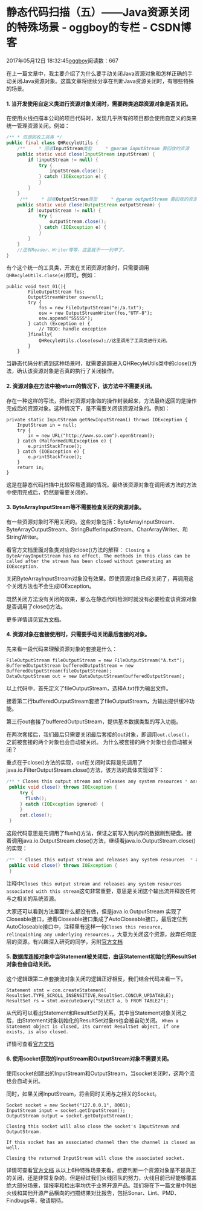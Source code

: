 # 静态代码扫描（五）——Java资源关闭的特殊场景 - oggboy的专栏 - CSDN博客





2017年05月12日 18:32:45[oggboy](https://me.csdn.net/oggboy)阅读数：667








> 
在上一篇文章中，我主要介绍了为什么要手动关闭Java资源对象和怎样正确的手动关闭Java资源对象。这篇文章将继续分享在判断Java资源关闭时，有哪些特殊的场景。


#### 1. 当开发使用自定义类进行资源对象关闭时，需要跨类追踪资源对象是否关闭。

在使用火线扫描本公司的项目代码时，发现几乎所有的项目都会使用自定义的类来统一管理资源关闭。例如：

```java
/** * 资源回收工具类 */
public final class QHRecyleUtils {
    /**     * 回收InputStream类型     * @param inputStream 要回收的资源     */
    public static void close(InputStream inputStream) {
        if (inputStream != null) {
            try {
                inputStream.close();
            } catch (IOException e) {
            }
        }
    }
     /**     * 回收OutputStream类型     * @param outputStream 要回收的资源     */
    public static void close(OutputStream outputStream) {
        if (outputStream != null) {
            try {
                outputStream.close();
            } catch (IOException e) {
            }
        }
    }
    //还有Reader、Writer等等，这里就不一一列举了。
}
```

有个这个统一的工具类，开发在关闭资源对象时，只需要调用 `QHRecyleUtils.close(e)`即可。例如：

```
public void test_01(){  
        FileOutputStream fos;
        OutputStreamWriter osw=null;
        try {
            fos = new FileOutputStream("e:/a.txt");
            osw = new OutputStreamWriter(fos,"UTF-8");
            osw.append("55555");
        } catch (Exception e) {
            // TODO: handle exception
        }finally{
            QHRecyleUtils.close(osw);//这里调用了工具类进行关闭。
        }
    }
```

当静态代码分析遇到这种场景时，就需要追踪进入QHRecyleUtils类中的close()方法，确认该资源对象是否真的执行了关闭操作。

#### 2. 资源对象在方法中被return的情况下，该方法中不需要关闭。

存在一种这样的写法，把针对资源对象做的操作封装起来，方法最终返回的是操作完成后的资源对象。这种情况下，是不需要关闭该资源对象的。例如：

```
private static InputStream getNewInputStream() throws IOException {
    InputStream in = null;
    try {
        in = new URL("http://www.so.com").openStream();
    } catch (MalformedURLException e) {
        e.printStackTrace();
    } catch (IOException e) {
        e.printStackTrace();
    }
    return in;
}
```

这是在静态代码扫描中比较容易遗漏的情况。最终该资源对象在调用该方法的方法中使用完成后，仍然是需要关闭的。

#### 3. ByteArrayInputStream等不需要检查关闭的资源对象。

有一些资源对象时不用关闭的。这些对象包括：ByteArrayInputStream、ByteArrayOutputStream、StringBufferInputStream、CharArrayWriter、和StringWriter。 

看官方文档里面对象类对应的close()方法的解释： 
`Closing a ByteArrayInputStream has no effect. The methods in this class can be called after the stream has been closed without generating an IOException.`

关闭ByteArrayInputStream对象没有效果。即使资源对象已经关闭了，再调用这个关闭方法也不会生成IOException。 

既然关闭方法没有关闭的效果，那么在静态代码检测时就没有必要检查该资源对象是否调用了close()方法。 

更多详情请见[官方文档](https://docs.oracle.com/javase/8/docs/api/java/io/ByteArrayInputStream.html)。
#### 4. 资源对象在套接使用时，只需要手动关闭最后套接的对象。

先来看一段代码来理解资源对象的套接是什么：

```
FileOutputStream fileOutputStream = new FileOutputStream("A.txt");
BufferedOutputStream bufferedOutputStream = new BufferedOutputStream(fileOutputStream);
DataOutputStream out = new DataOutputStream(bufferedOutputStream);
```

以上代码中，首先定义了fileOutputStream，选择A.txt作为输出文件。 

接着第二行bufferedOutputStream套接了fileOutputStream，为输出提供缓冲功能。 

第三行out套接了bufferedOutputStream，提供基本数据类型的写入功能。 

在两次套接后，我们最后只需要关闭最后套接的out对象，即调用`out.close()`，之前被套接的两个对象也会自动被关闭。
为什么被套接的两个对象也会自动被关闭？ 

重点在于close()方法的实现，out在关闭时实际是先调用了java.io.FilterOutputStream.close()方法，该方法的具体实现如下：

```java
/** * Closes this output stream and releases any system resources * associated with the stream. * <p> * The <code>close</code> method of <code>FilterOutputStream</code> * calls its <code>flush</code> method, and then calls the * <code>close</code> method of its underlying output stream. * * @exception  IOException  if an I/O error occurs. * @see        java.io.FilterOutputStream#flush() * @see        java.io.FilterOutputStream#out */
 public void close() throws IOException {
     try {
       flush();
     } catch (IOException ignored) {
     }
     out.close();
 }
```

这段代码意思是先调用了flush()方法，保证之前写入到内存的数据刷到硬盘。接着调用java.io.OutputStream.close()方法，继续看java.io.OutputStream.close()的实现：

```java
/**  * Closes this output stream and releases any system resources  * associated with this stream. The general contract of <code>close</code>  * is that it closes the output stream. A closed stream cannot perform  * output operations and cannot be reopened.  * <p>  * The <code>close</code> method of <code>OutputStream</code> does nothing.  *  * @exception  IOException  if an I/O error occurs.  */
 public void close() throws IOException {
 }
```

注释中`Closes this output stream and releases any system resources associated with this stream`这句非常重要，意思是关闭这个输出流并释放任何与之相关的系统资源。 

大家还可以看到方法里面什么都没有做，但是java.io.OutputStream 实现了 Closeable接口，接着Closeable接口集成了AutoCloseable接口，最后定位到AutoCloseable接口中，注释里有这样一句`Closes this resource, relinquishing any underlying resources.`，大意为关闭这个资源，放弃任何底层的资源。有兴趣深入研究的同学，另附[官方文档](http://docs.oracle.com/javase/8/docs/api/java/lang/AutoCloseable.html#close--)

#### 5. 数据库连接对象中当Statement被关闭后，由该Statement初始化的ResultSet对象也会自动关闭。

这个逻辑跟第二点套接流对象关闭的逻辑正好相反，我们结合代码来看一下。

```
Statement stmt = con.createStatement( ResultSet.TYPE_SCROLL_INSENSITIVE,ResultSet.CONCUR_UPDATABLE);
ResultSet rs = stmt.executeQuery("SELECT a, b FROM TABLE2");
```

从代码可以看出Statement和ResultSet的关系，其中当Statement对象关闭之后，由Statement对象初始化的ResultSet对象rs也会被自动关闭。 
`When a Statement object is closed, its current ResultSet object, if one exists, is also closed.`

详情可查看[官方文档](https://docs.oracle.com/javase/8/docs/api/java/sql/Statement.html#close--)
#### 6. 使用socket获取的InputStream和OutputStream对象不需要关闭。

使用socket创建出的InputStream和OutputStream，当socket关闭时，这两个流也会自动关闭。 

同时，如果关闭InputStream，将会同时关闭与之相关的Socket。

```
Socket socket = new Socket("127.0.0.1", 8001);
InputStream input = socket.getInputStream();
OutputStream output = socket.getOutputStream();
```


```
Closing this socket will also close the socket's InputStream and OutputStream. 

If this socket has an associated channel then the channel is closed as well.
```

`Closing the returned InputStream will close the associated socket.`

详情可查看[官方文档](https://docs.oracle.com/javase/8/docs/api/java/net/Socket.html#close--)
从以上6种特殊场景来看，想要判断一个资源对象是不是真正的关闭，还是非常复杂的。但是经过我们火线团队的努力，火线目前已经能够覆盖绝大部分场景，误报率和检出率均优于业界开源产品。我们将在下一篇文章中列出火线和其他开源产品横向的扫描结果对比报告，包括Sonar、Lint、PMD、Findbugs等，敬请期待。







